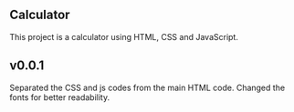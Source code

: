 ## Calculator

This project is a calculator using HTML, CSS and JavaScript.

## v0.0.1

Separated the CSS and js codes from the main HTML code. Changed the fonts for better readability.
